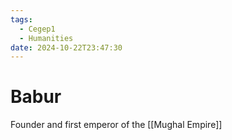 ```yaml
---
tags:
  - Cegep1
  - Humanities
date: 2024-10-22T23:47:30
---
```


# Babur

Founder and first emperor of the [[Mughal Empire]]